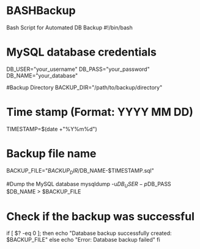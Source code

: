 # BASHBackup
Bash Script for Automated DB Backup
#!/bin/bash
#   MySQL database credentials
DB_USER="your_username"
DB_PASS="your_password"
DB_NAME="your_database"

#Backup Directory
BACKUP_DIR="/path/to/backup/directory"

#   Time stamp (Format: YYYY MM DD)
TIMESTAMP=$(date +"%Y%m%d")

#   Backup file name
BACKUP_FILE="$BACKUP_DIR/$DB_NAME-$TIMESTAMP.sql"

#Dump the MySQL database
mysqldump -u$DB_USER -p$DB_PASS $DB_NAME > $BACKUP_FILE

#   Check if the backup was successful
if [ $? -eq 0 ]; then
    echo "Database backup successfully created: $BACKUP_FILE"
else
    echo "Error: Database backup failed"
fi

